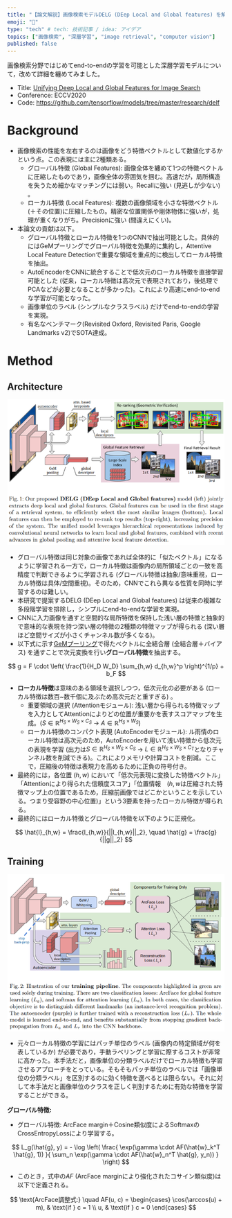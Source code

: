 ```yaml
---
title: "【論文解説】画像検索モデルDELG (DEep Local and Global features) を解説"
emoji: "📌"
type: "tech" # tech: 技術記事 / idea: アイデア
topics: ["画像検索", "深層学習", "image retrieval", "computer vision"]
published: false
---
```

画像検索分野ではじめてend-to-endの学習を可能とした深層学習モデルについて，改めて詳細を纏めてみました。
- Title: [Unifying Deep Local and Global Features for  Image Search](https://www.bing.com/ck/a?!&&p=a15e6de4f298f5f064ae8b4cedd15cd9e56747344a730f3dd39e06d45b2b5d8dJmltdHM9MTc0NDQxNjAwMA&ptn=3&ver=2&hsh=4&fclid=36f718b3-72b8-6b12-316c-0d8d737c6a48&psq=Unifying+Deep+Local+and+Global+Features+for++Image+Search&u=a1aHR0cHM6Ly9hcnhpdi5vcmcvYWJzLzIwMDEuMDUwMjc&ntb=1)
- Conference: ECCV2020
- Code: https://github.com/tensorflow/models/tree/master/research/delf

# Background
- 画像検索の性能を左右するのは画像をどう特徴ベクトルとして数値化するかという点。この表現には主に2種類ある。
  - グローバル特徴 (Global Features): 画像全体を纏めて1つの特徴ベクトルに圧縮したものであり，画像全体の雰囲気を掴む。高速だが，局所構造を失うため細かなマッチングには弱い。Recallに強い (見逃しが少ない) 。
  - ローカル特徴 (Local Features): 複数の画像領域を小さな特徴ベクトル(＋その位置)に圧縮したもの。精密な位置関係や剛体物体に強いが，処理が重くなりがち。Precisionに強い (間違えにくい)。
- 本論文の貢献は以下。
  - グローバル特徴とローカル特徴を1つのCNNで抽出可能とした。具体的にはGeMプーリングでグローバル特徴を効果的に集約し，Attentive Local Feature Detectionで重要な領域を重点的に検出してローカル特徴を抽出。
  - AutoEncoderをCNNに統合することで低次元のローカル特徴を直接学習可能とした (従来，ローカル特徴は高次元で表現されており，後処理でPCAなどが必要となることが多かった)。これにより高速にend-to-endな学習が可能となった。
  - 画像単位のラベル (シンプルなクラスラベル) だけでend-to-endの学習を実現。
  - 有名なベンチマーク(Revisited Oxford, Revisited Paris, Google Landmarks v2)でSOTA達成。

# Method
## Architecture
![alt text](image.png)
- グローバル特徴は同じ対象の画像であれば全体的に「似たベクトル」になるように学習される一方で，ローカル特徴は画像内の局所領域ごとの一致を高精度で判断できるように学習される (グローバル特徴は抽象/意味重視，ローカル特徴は具体/空間重視)。そのため，CNNでこれら異なる性質を同時に学習するのは難しい。
- 本研究で提案するDELG (DEep Local and Global features) は従来の複雑な多段階学習を排除し，シンプルにend-to-endな学習を実現。
- CNNに入力画像を通すと空間的な局所特徴を保持した浅い層の特徴と抽象的で意味的な表現を持つ深い層の特徴の2種類の特徴マップが得られる (深い層ほど空間サイズが小さくチャンネル数が多くなる)。
- 以下式に示す[GeMプーリング](https://paperswithcode.com/method/generalized-mean-pooling)で得たベクトルに全結合層 (全結合層＋バイアス) を通すことで次元変換を行い**グローバル特徴**を抽出する。

$$
 g = F \cdot \left( \frac{1}{H_D W_D} \sum_{h,w} d_{h,w}^p \right)^{1/p} + b_F
$$

- **ローカル特徴**は意味のある領域を選択しつつ，低次元化の必要がある (ローカル特徴は数百~数千個に及ぶため高次元だと重すぎる) 。
  - 重要領域の選択 (Attentionモジュール): 浅い層から得られる特徴マップを入力としてAttentionによりどの位置が重要かを表すスコアマップを生成。($S \in \mathbb{R}^{H_S \times W_S \times C_S}$ → $A \in \mathbb{R}^{H_S \times W_S}$)
  - ローカル特徴のコンパクト表現 (AutoEncoderモジュール): ル雨情のローカル特徴は高次元のため，AutoEncoderを用いて浅い特徴から低次元の表現を学習 (出力は$S \in \mathbb{R}^{H_S \times W_S \times C_S}$ → $L \in \mathbb{R}^{H_S \times W_S \times C_T}$となりチャンネル数を削減できる)。これによりメモリや計算コストを削減。ここで，圧縮後の特徴は表現力を高めるために正負の符号付き。
- 最終的には，各位置 ($h, w$) において「低次元表現に変換した特徴ベクトル」「Attentionにより得られた信頼度スコア」「位置情報　($h, w$は圧縮された特徴マップ上の位置であるため，圧縮前画像ではどこかということを示している。つまり受容野の中心位置)」という3要素を持ったローカル特徴が得られる。
- 最終的にはローカル特徴とグローバル特徴を以下のように正規化。

$$
\hat{l}_{h,w} = \frac{l_{h,w}}{||l_{h,w}||_2}, \quad \hat{g} = \frac{g}{||g||_2}
$$
## Training

![alt text](image-1.png)

- 元々ローカル特徴の学習にはパッチ単位のラベル (画像内の特定領域が何を表しているか) が必要であり，手動ラベリングと学習に際するコストが非常に高かった。本手法だと，画像単位の分類ラベルだけでローカル特徴も学習させるアプローチをとっている。そもそもパッチ単位のラベルでは「画像単位の分類ラベル」を区別するのに効く特徴を選べるとは限らない。それに対して本手法だと画像単位のクラスを正しく判別するために有効な特徴を学習することができる。

**グローバル特徴:**
- グローバル特徴: ArcFace margin＋Cosine類似度によるSoftmaxのCrossEntropyLossにより学習する。

$$
L_g(\hat{g}, y) = - \log \left( \frac{ \exp(\gamma \cdot AF(\hat{w}_k^T \hat{g}, 1)) }{ \sum_n \exp(\gamma \cdot AF(\hat{w}_n^T \hat{g}, y_n)) } \right)
$$

- このとき，式中の$AF$ (ArcFace marginにより強化されたコサイン類似度)は以下で定義される。

$$
\text{ArcFace調整式:} \quad
AF(u, c) = 
\begin{cases}
\cos(\arccos(u) + m), & \text{if } c = 1 \\
u, & \text{if } c = 0
\end{cases}
$$

